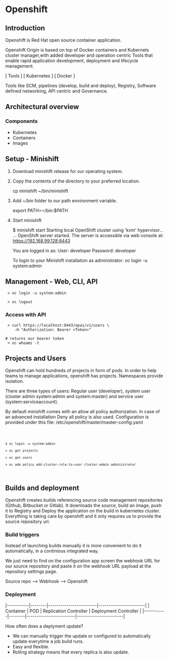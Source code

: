 
# Openshift

## Introduction

Openshift is Red Hat open source container application. 

Openshift Origin is based on top of Docker containers and Kubernets cluster manager,with added developer and operation centric Tools that enable rapid application development, deployment and lifecycle management.

[     Tools     ]
[   Kubernetes  ]
[     Docker    ]

Tools like SCM, pipelines (develop, build and deploy), Registry, Software defined networking, API centric and Governance.

## Architectural overview

### Components

- Kubernetes
- Containers
- Images

## Setup - Minishift

1. Download minishift release for our operating system.
2. Copy the contents of the directory to your preferred location.

     cp minishift ~/bin/minishift

3. Add ~/bin folder to our path environment variable.

     export PATH=~/bin:$PATH


4. Start minishift

     $ minishift start
     Starting local OpenShift cluster using 'kvm' hypervisor...
     ...
     OpenShift server started.
     The server is accessible via web console at:
     https://192.168.99.128:8443

     You are logged in as:
     User:     developer
     Password: developer

     To login to your Minishift installation as administrator:
     oc login -u system:admin



## Management - Web, CLI, API


     > oc login -u system:admin

     > oc logout


### Access with API

     > curl https://localhost:8443/opai/v1/users \
        -H "Authorization: Bearer <Token>"
     
    # returns our bearer token
     > oc whoami -t 

## Projects and Users

Openshift can hold hundreds of projects in form of pods. In order to
help teams to manage applications, openshift has projects. Namespaces provide isolation.

There are three types of users: Regular user (developer), system user (cluster admin system:admin and system:master) and service user (system:serviceaccount).

By default minishift comes with an allow all policy authorization. In case of an advanced installation Deny all policy is also used. Configuration is provided under this file: /etc/openshift/master/master-config.yaml

<code>

    $ oc login -u system:admin

    > oc get projects

    > oc get users

    > oc adm policy add-cluster-role-to-user cluster-admin administrator

</code>

## Builds and deployment

Openshift creates builds referencing source code management repositories (Github, Bitbucket or Gitlab). It downloads the source, build an image, push it to Registry and Deploy the application on the build in kubernetes cluster. Everything is taking care by openshift and it only requires us to provide the source repository url.

### Build triggers

Instead of launching builds manually it is more convenient to do it automatically, in a continious integrated way.

We just need to find on the configuration app screen the webhook URL for our source repository and paste it on the webhook URL payload at the repository settings page.

Source repo --> Webhook --> Openshift

### Deployment


|-----------|--------|------------------------|-----------------------|
| Container |  POD   | Replication Controller | Deployment Controller |
|-----------|--------|------------------------|-----------------------|

How often does a deplyment update?

- We can manually trigger the update or configured to automatically update everytime a job build runs.
- Easy and flexible.
- Rolling strategy means that every replica is also update.